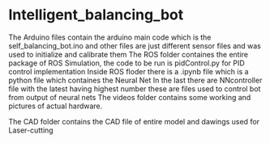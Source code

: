 # Intelligent_balancing_bot

The Arduino files contain the arduino main code which is the self_balancing_bot.ino and other files are just different sensor files and was used to initialize and calibrate them
The ROS folder containes the entire package of ROS Simulation, the code to be run is pidControl.py for PID control implementation
Inside ROS floder there is a .ipynb file which is a python file which containes the Neural Net
In the last there are NNcontroller file with the latest having highest number these are files used to control bot from output of neural nets
The videos folder contains some working and pictures of actual hardware.

The CAD folder contains the CAD file of entire model and dawings used for Laser-cutting 
